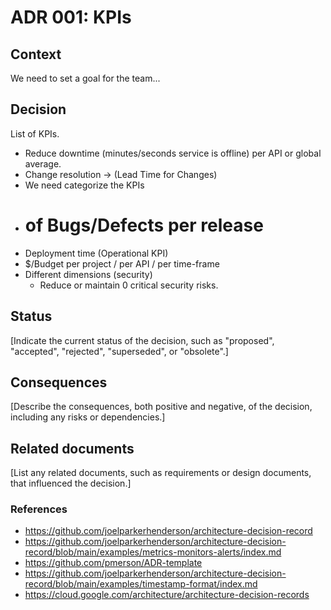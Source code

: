 # ADR 001: KPIs

## Context

We need to set a goal for the team...

## Decision

List of KPIs.

- Reduce downtime (minutes/seconds service is offline) per API or global average.
- Change resolution -> (Lead Time for Changes)
- We need categorize the KPIs
- # of Bugs/Defects per release
- Deployment time (Operational KPI)
- $/Budget per project / per API / per time-frame
- Different dimensions (security)
  - Reduce or maintain 0 critical security risks.



## Status

[Indicate the current status of the decision, such as "proposed", "accepted", "rejected", "superseded", or "obsolete".]

## Consequences

[Describe the consequences, both positive and negative, of the decision, including any risks or dependencies.]

## Related documents

[List any related documents, such as requirements or design documents, that influenced the decision.]

### References
- https://github.com/joelparkerhenderson/architecture-decision-record
- https://github.com/joelparkerhenderson/architecture-decision-record/blob/main/examples/metrics-monitors-alerts/index.md
- https://github.com/pmerson/ADR-template
- https://github.com/joelparkerhenderson/architecture-decision-record/blob/main/examples/timestamp-format/index.md
- https://cloud.google.com/architecture/architecture-decision-records
